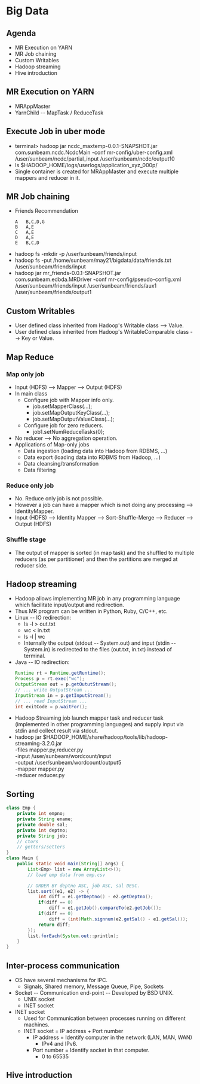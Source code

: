 # Big Data

## Agenda
* MR Execution on YARN
* MR Job chaining
* Custom Writables
* Hadoop streaming
* Hive introduction

## MR Execution on YARN
* MRAppMaster
* YarnChild -- MapTask / ReduceTask

## Execute Job in uber mode
* terminal> hadoop jar ncdc_maxtemp-0.0.1-SNAPSHOT.jar com.sunbeam.ncdc.NcdcMain -conf mr-config/uber-config.xml /user/sunbeam/ncdc/partial_input /user/sunbeam/ncdc/output10
* ls $HADOOP_HOME/logs/userlogs/application_xyz_000p/
* Single container is created for MRAppMaster and execute multiple mappers and reducer in it.

## MR Job chaining
* Friends Recommendation
	```
	A	B,C,D,G
	B	A,E
	C	A,E
	D	A,E
	E	B,C,D
	```
* hadoop fs -mkdir -p /user/sunbeam/friends/input
* hadoop fs -put /home/sunbeam/may21/bigdata/data/friends.txt /user/sunbeam/friends/input
* hadoop jar mr_friends-0.0.1-SNAPSHOT.jar com.sunbeam.edbda.MRDriver -conf mr-config/pseudo-config.xml /user/sunbeam/friends/input /user/sunbeam/friends/aux1 /user/sunbeam/friends/output1

## Custom Writables
* User defined class inherited from Hadoop's Writable class --> Value.
* User defined class inherited from Hadoop's WritableComparable class --> Key or Value.

## Map Reduce

### Map only job
* Input (HDFS) --> Mapper --> Output (HDFS)
* In main class
	* Configure job with Mapper info only.
		* job.setMapperClass(...);
		* job.setMapOutputKeyClass(...);
		* job.setMapOutputValueClass(...);
	* Configure job for zero reducers.
		* job1.setNumReduceTasks(0);
* No reducer --> No aggregation operation.
* Applications of Map-only jobs
	* Data ingestion (loading data into Hadoop from RDBMS, ...)
	* Data export (loading data into RDBMS from Hadoop, ...)
	* Data cleansing/transformation
	* Data filtering

### Reduce only job
* No. Reduce only job is not possible.
* However a job can have a mapper which is not doing any processing --> IdentityMapper.
* Input (HDFS) --> Identity Mapper --> Sort-Shuffle-Merge --> Reducer --> Output (HDFS)

### Shuffle stage
* The output of mapper is sorted (in map task) and the shuffled to multiple reducers (as per partitioner) and then the partitions are merged at reducer side.

## Hadoop streaming
* Hadoop allows implementing MR job in any programming language which facilitate input/output and redirection.
* Thus MR program can be written in Python, Ruby, C/C++, etc.
* Linux -- IO redirection:
	* ls -l > out.txt
	* wc < in.txt
	* ls -l | wc
	* Internally the output (stdout -- System.out) and input (stdin -- System.in) is redirected to the files (out.txt, in.txt) instead of terminal.
* Java -- IO redirection:
	```Java
	Runtime rt = Runtime.getRuntime();
	Process p = rt.exec("wc");
	OutputStream out = p.getOututStream();
	// ... write OutputStream ...
	InputStream in = p.getInputStream();
	// ... read InputStream ...
	int exitCode = p.waitFor();
	```
* Hadoop Streaming job launch mapper task and reducer task (implemented in other programming languages) and supply input via stdin and collect result via stdout.
* hadoop jar $HADOOP_HOME/share/hadoop/tools/lib/hadoop-streaming-3.2.0.jar \
-files mapper.py,reducer.py \
-input /user/sunbeam/wordcount/input \
-output /user/sunbeam/wordcount/output5 \
-mapper mapper.py \
-reducer reducer.py

## Sorting
```Java
class Emp {
	private int empno;
	private String ename;
	private double sal;
	private int deptno;
	private String job;
	// ctors
	// getters/setters
}
class Main {
	public static void main(String[] args) {
		List<Emp> list = new ArrayList<>();
		// load emp data from emp.csv

		// ORDER BY deptno ASC, job ASC, sal DESC.
		list.sort((e1, e2) -> {
			int diff = e1.getDeptno() - e2.getDeptno();
			if(diff == 0)
				diff = e1.getJob().compareTo(e2.getJob());
			if(diff == 0)
				diff = (int)Math.signnum(e2.getSal() - e1.getSal());
			return diff;
		});
		list.forEach(System.out::println);
	}
}
```

## Inter-process communication
* OS have several mechanisms for IPC.
	* Signals, Shared memory, Message Queue, Pipe, Sockets
* Socket -- Communication end-point -- Developed by BSD UNIX.
	* UNIX socket
	* INET socket
* INET socket
	* Used for Communication between processes running on different machines.
	* INET socket = IP address + Port number
		* IP address = Identify computer in the network (LAN, MAN, WAN)
			* IPv4 and IPv6.
		* Port number = Identify socket in that computer.
			* 0 to 65535

## Hive introduction


